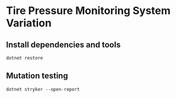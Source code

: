 # Tire Pressure Monitoring System Variation


## Install dependencies and tools

`dotnet restore`

## Mutation testing

`dotnet stryker --open-report`

